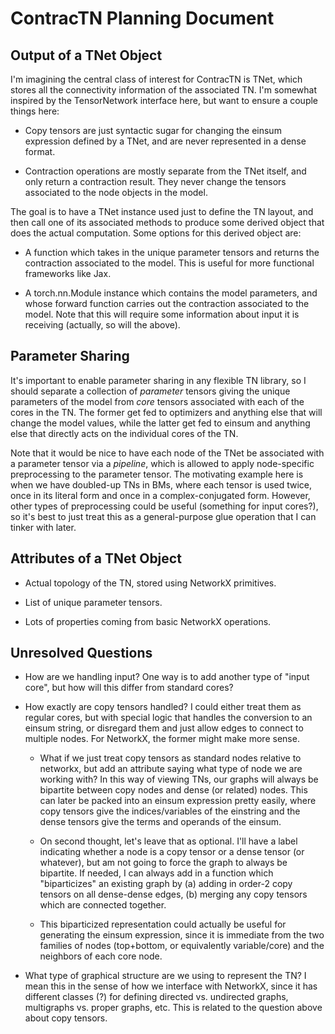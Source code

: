 # ContracTN Planning Document

## Output of a TNet Object

I'm imagining the central class of interest for ContracTN is TNet, which stores all the connectivity information of the associated TN. I'm somewhat inspired by the TensorNetwork interface here, but want to ensure a couple things here:

* Copy tensors are just syntactic sugar for changing the einsum expression defined by a TNet, and are never represented in a dense format.

* Contraction operations are mostly separate from the TNet itself, and only return a contraction result. They never change the tensors associated to the node objects in the model.

The goal is to have a TNet instance used just to define the TN layout, and then call one of its associated methods to produce some derived object that does the actual computation. Some options for this derived object are:

* A function which takes in the unique parameter tensors and returns the contraction associated to the model. This is useful for more functional frameworks like Jax.

* A torch.nn.Module instance which contains the model parameters, and whose forward function carries out the contraction associated to the model. Note that this will require some information about input it is receiving (actually, so will the above).

## Parameter Sharing

It's important to enable parameter sharing in any flexible TN library, so I should separate a collection of _parameter_ tensors giving the unique parameters of the model from _core_ tensors associated with each of the cores in the TN. The former get fed to optimizers and anything else that will change the model values, while the latter get fed to einsum and anything else that directly acts on the individual cores of the TN.

Note that it would be nice to have each node of the TNet be associated with a parameter tensor via a _pipeline_, which is allowed to apply node-specific preprocessing to the parameter tensor. The motivating example here is when we have doubled-up TNs in BMs, where each tensor is used twice, once in its literal form and once in a complex-conjugated form. However, other types of preprocessing could be useful (something for input cores?), so it's best to just treat this as a general-purpose glue operation that I can tinker with later.

## Attributes of a TNet Object

* Actual topology of the TN, stored using NetworkX primitives.

* List of unique parameter tensors.

* Lots of properties coming from basic NetworkX operations.


## Unresolved Questions

* How are we handling input? One way is to add another type of "input core", but how will this differ from standard cores?

* How exactly are copy tensors handled? I could either treat them as regular cores, but with special logic that handles the conversion to an einsum string, or disregard them and just allow edges to connect to multiple nodes. For NetworkX, the former might make more sense.

  * What if we just treat copy tensors as standard nodes relative to networkx, but add an attribute saying what type of node we are working with? In this way of viewing TNs, our graphs will always be bipartite between copy nodes and dense (or related) nodes. This can later be packed into an einsum expression pretty easily, where copy tensors give the indices/variables of the einstring and the dense tensors give the terms and operands of the einsum.

  * On second thought, let's leave that as optional. I'll have a label indicating whether a node is a copy tensor or a dense tensor (or whatever), but am not going to force the graph to always be bipartite. If needed, I can always add in a function which "biparticizes" an existing graph by (a) adding in order-2 copy tensors on all dense-dense edges, (b) merging any copy tensors which are connected together.

  * This biparticized representation could actually be useful for generating the einsum expression, since it is immediate from the two families of nodes (top+bottom, or equivalently variable/core) and the neighbors of each core node.

* What type of graphical structure are we using to represent the TN? I mean this in the sense of how we interface with NetworkX, since it has different classes (?) for defining directed vs. undirected graphs, multigraphs vs. proper graphs, etc. This is related to the question above about copy tensors.
